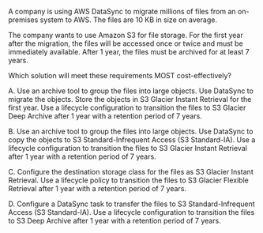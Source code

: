 A company is using AWS DataSync to migrate millions of files from an on-premises system to AWS. The files are 10 KB in size on average.

The company wants to use Amazon S3 for file storage. For the first year after the migration, the files will be accessed once or twice and must be immediately available. After 1 year, the files must be archived for at least 7 years.

Which solution will meet these requirements MOST cost-effectively?

A. Use an archive tool to group the files into large objects. Use DataSync to migrate the objects. Store the objects in S3 Glacier Instant Retrieval for the first year. Use a lifecycle configuration to transition the files to S3 Glacier Deep Archive after 1 year with a retention period of 7 years.

B. Use an archive tool to group the files into large objects. Use DataSync to copy the objects to S3 Standard-Infrequent Access (S3 Standard-IA). Use a lifecycle configuration to transition the files to S3 Glacier Instant Retrieval after 1 year with a retention period of 7 years.

C. Configure the destination storage class for the files as S3 Glacier Instant Retrieval. Use a lifecycle policy to transition the files to S3 Glacier Flexible Retrieval after 1 year with a retention period of 7 years.

D. Configure a DataSync task to transfer the files to S3 Standard-Infrequent Access (S3 Standard-IA). Use a lifecycle configuration to transition the files to S3 Deep Archive after 1 year with a retention period of 7 years.
